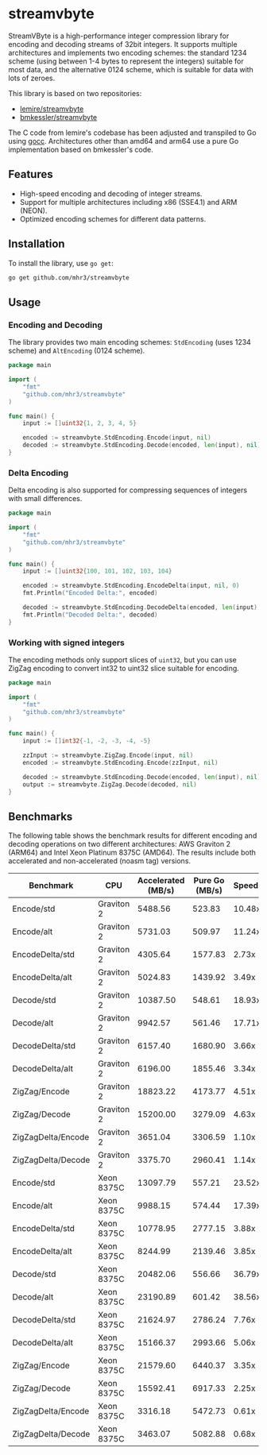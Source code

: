 # streamvbyte

StreamVByte is a high-performance integer compression library for encoding and decoding streams of 32bit integers. It supports multiple architectures and implements two encoding schemes: the standard 1234 scheme (using between 1-4 bytes to represent the integers) suitable for most data, and the alternative 0124 scheme, which is suitable for data with lots of zeroes.

This library is based on two repositories:

- [lemire/streamvbyte](https://github.com/lemire/streamvbyte)
- [bmkessler/streamvbyte](https://github.com/bmkessler/streamvbyte)

The C code from lemire's codebase has been adjusted and transpiled to Go using [gocc](https://github.com/mhr3/gocc). Architectures other than amd64 and arm64 use a pure Go implementation based on bmkessler's code.

## Features

- High-speed encoding and decoding of integer streams.
- Support for multiple architectures including x86 (SSE4.1) and ARM (NEON).
- Optimized encoding schemes for different data patterns.

## Installation

To install the library, use `go get`:

```sh
go get github.com/mhr3/streamvbyte
```

## Usage

### Encoding and Decoding

The library provides two main encoding schemes: `StdEncoding` (uses 1234 scheme) and `AltEncoding` (0124 scheme).

```go
package main

import (
	"fmt"
	"github.com/mhr3/streamvbyte"
)

func main() {
	input := []uint32{1, 2, 3, 4, 5}

	encoded := streamvbyte.StdEncoding.Encode(input, nil)
	decoded := streamvbyte.StdEncoding.Decode(encoded, len(input), nil)
}
```

### Delta Encoding

Delta encoding is also supported for compressing sequences of integers with small differences.

```go
package main

import (
	"fmt"
	"github.com/mhr3/streamvbyte"
)

func main() {
	input := []uint32{100, 101, 102, 103, 104}

	encoded := streamvbyte.StdEncoding.EncodeDelta(input, nil, 0)
	fmt.Println("Encoded Delta:", encoded)

	decoded := streamvbyte.StdEncoding.DecodeDelta(encoded, len(input), nil, 0)
	fmt.Println("Decoded Delta:", decoded)
}
```

### Working with signed integers

The encoding methods only support slices of `uint32`, but you can use ZigZag encoding to convert int32 to uint32 slice suitable for encoding.

```go
package main

import (
	"fmt"
	"github.com/mhr3/streamvbyte"
)

func main() {
	input := []int32{-1, -2, -3, -4, -5}

	zzInput := streamvbyte.ZigZag.Encode(input, nil)
	encoded := streamvbyte.StdEncoding.Encode(zzInput, nil)

	decoded := streamvbyte.StdEncoding.Decode(encoded, len(input), nil)
	output := streamvbyte.ZigZag.Decode(decoded, nil)
}
```

## Benchmarks

The following table shows the benchmark results for different encoding and decoding operations on two different architectures: AWS Graviton 2 (ARM64) and Intel Xeon Platinum 8375C (AMD64). The results include both accelerated and non-accelerated (noasm tag) versions.

| Benchmark          | CPU        | Accelerated (MB/s) | Pure Go (MB/s) | Speedup |
| ------------------ | ---------- | ------------------ | -------------- | ------- |
| Encode/std         | Graviton 2 | 5488.56            | 523.83         | 10.48x  |
| Encode/alt         | Graviton 2 | 5731.03            | 509.97         | 11.24x  |
| EncodeDelta/std    | Graviton 2 | 4305.64            | 1577.83        | 2.73x   |
| EncodeDelta/alt    | Graviton 2 | 5024.83            | 1439.92        | 3.49x   |
| Decode/std         | Graviton 2 | 10387.50           | 548.61         | 18.93x  |
| Decode/alt         | Graviton 2 | 9942.57            | 561.46         | 17.71x  |
| DecodeDelta/std    | Graviton 2 | 6157.40            | 1680.90        | 3.66x   |
| DecodeDelta/alt    | Graviton 2 | 6196.00            | 1855.46        | 3.34x   |
| ZigZag/Encode      | Graviton 2 | 18823.22           | 4173.77        | 4.51x   |
| ZigZag/Decode      | Graviton 2 | 15200.00           | 3279.09        | 4.63x   |
| ZigZagDelta/Encode | Graviton 2 | 3651.04            | 3306.59        | 1.10x   |
| ZigZagDelta/Decode | Graviton 2 | 3375.70            | 2960.41        | 1.14x   |
| Encode/std         | Xeon 8375C | 13097.79           | 557.21         | 23.52x  |
| Encode/alt         | Xeon 8375C | 9988.15            | 574.44         | 17.39x  |
| EncodeDelta/std    | Xeon 8375C | 10778.95           | 2777.15        | 3.88x   |
| EncodeDelta/alt    | Xeon 8375C | 8244.99            | 2139.46        | 3.85x   |
| Decode/std         | Xeon 8375C | 20482.06           | 556.66         | 36.79x  |
| Decode/alt         | Xeon 8375C | 23190.89           | 601.42         | 38.56x  |
| DecodeDelta/std    | Xeon 8375C | 21624.97           | 2786.24        | 7.76x   |
| DecodeDelta/alt    | Xeon 8375C | 15166.37           | 2993.66        | 5.06x   |
| ZigZag/Encode      | Xeon 8375C | 21579.60           | 6440.37        | 3.35x   |
| ZigZag/Decode      | Xeon 8375C | 15592.41           | 6917.33        | 2.25x   |
| ZigZagDelta/Encode | Xeon 8375C | 3316.18            | 5472.73        | 0.61x   |
| ZigZagDelta/Decode | Xeon 8375C | 3463.07            | 5082.88        | 0.68x   |
